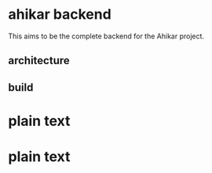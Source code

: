 # ahikar backend

This aims to be the complete backend for the Ahikar project.

## architecture

## build
# plain text
# plain text
